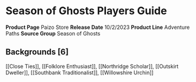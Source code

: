 ﻿---
id: '213'
name: Season of Ghosts Players Guide
rarity: Common
source: null
trait: null
type: Source

---
# Season of Ghosts Players Guide

**Product Page** Paizo Store
**Release Date** 10/2/2023
**Product Line** Adventure Paths
**Source Group** Season of Ghosts

## Backgrounds [6]

[[Close Ties]], [[Folklore Enthusiast]], [[Northridge Scholar]], [[Outskirt Dweller]], [[Southbank Traditionalist]], [[Willowshire Urchin]]